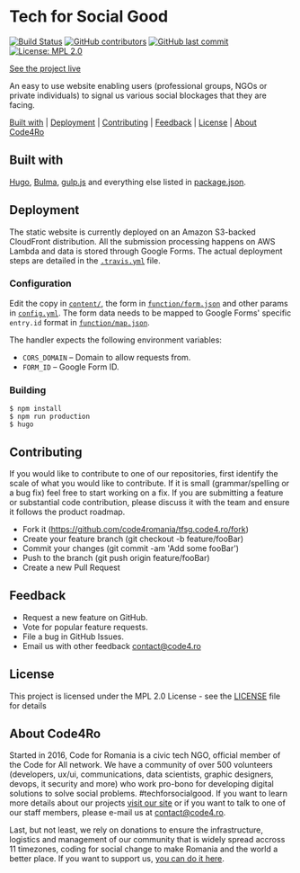 # Tech for Social Good

[![Build Status](https://img.shields.io/travis/com/code4romania/tfsg.code4.ro/master.svg?style=for-the-badge)](https://travis-ci.com/code4romania/tfsg.code4.ro) [![GitHub contributors](https://img.shields.io/github/contributors/code4romania/tfsg.code4.ro.svg?style=for-the-badge)](https://github.com/code4romania/tfsg.code4.ro/graphs/contributors) [![GitHub last commit](https://img.shields.io/github/last-commit/code4romania/tfsg.code4.ro.svg?style=for-the-badge)](https://github.com/code4romania/tfsg.code4.ro/commits/master) [![License: MPL 2.0](https://img.shields.io/badge/license-MPL%202.0-brightgreen.svg?style=for-the-badge)](https://opensource.org/licenses/MPL-2.0)

[See the project live](https://tfsg.code4.ro/)

An easy to use website enabling users (professional groups, NGOs or private individuals) to signal us various social blockages that they are facing.

[Built with](#built-with) | [Deployment](#deployment) | [Contributing](#contributing) | [Feedback](#feedback) | [License](#license) | [About Code4Ro](#about-code4ro)

## Built with

[Hugo](https://gohugo.io/), [Bulma](https://bulma.io/), [gulp.js](https://gulpjs.com/) and everything else listed in [package.json](package.json).

## Deployment
The static website is currently deployed on an Amazon S3-backed CloudFront distribution. All the submission processing happens on AWS Lambda and data is stored through Google Forms. The actual deployment steps are detailed in the [`.travis.yml`](.travis.yml) file.

### Configuration

Edit the copy in [`content/`](content/), the form in [`function/form.json`](function/form.json) and other params in [`config.yml`](config.yml). The form data needs to be mapped to Google Forms' specific `entry.id` format in [`function/map.json`](function/map.json).

The handler expects the following environment variables:

* `CORS_DOMAIN` – Domain to allow requests from.
* `FORM_ID` – Google Form ID.

### Building

```
$ npm install
$ npm run production
$ hugo
```

## Contributing

If you would like to contribute to one of our repositories, first identify the scale of what you would like to contribute. If it is small (grammar/spelling or a bug fix) feel free to start working on a fix. If you are submitting a feature or substantial code contribution, please discuss it with the team and ensure it follows the product roadmap.

* Fork it (https://github.com/code4romania/tfsg.code4.ro/fork)
* Create your feature branch (git checkout -b feature/fooBar)
* Commit your changes (git commit -am 'Add some fooBar')
* Push to the branch (git push origin feature/fooBar)
* Create a new Pull Request

## Feedback

* Request a new feature on GitHub.
* Vote for popular feature requests.
* File a bug in GitHub Issues.
* Email us with other feedback contact@code4.ro

## License

This project is licensed under the MPL 2.0 License - see the [LICENSE](LICENSE) file for details

## About Code4Ro

Started in 2016, Code for Romania is a civic tech NGO, official member of the Code for All network. We have a community of over 500 volunteers (developers, ux/ui, communications, data scientists, graphic designers, devops, it security and more) who work pro-bono for developing digital solutions to solve social problems. #techforsocialgood. If you want to learn more details about our projects [visit our site](https://www.code4.ro/en/) or if you want to talk to one of our staff members, please e-mail us at contact@code4.ro.

Last, but not least, we rely on donations to ensure the infrastructure, logistics and management of our community that is widely spread accross 11 timezones, coding for social change to make Romania and the world a better place. If you want to support us, [you can do it here](https://code4.ro/en/donate/).
